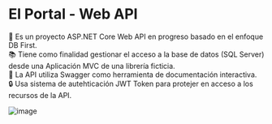 # El Portal - Web API
💾 Es un proyecto ASP.NET Core Web API en progreso basado en el enfoque DB First.<br>
📚 Tiene como finalidad gestionar el acceso a la base de datos (SQL Server) desde una Aplicación MVC de una librería ficticia.<br>
📑 La API utiliza Swagger como herramienta de documentación interactiva.<br>
🔒 Usa sistema de autehticación JWT Token para protejer en acceso a los recursos de la API.

![image](https://github.com/PintoDaniela/LibreriaElPortal-WebAPI/assets/102257752/7ca86d5a-9d6e-4084-b538-f7a496891700)
